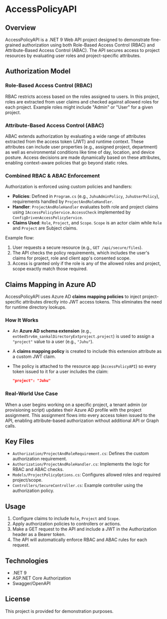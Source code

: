 # AccessPolicyAPI

## Overview
AccessPolicyAPI is a .NET 9 Web API project designed to demonstrate fine-grained authorization using both Role-Based Access Control (RBAC) and Attribute-Based Access Control (ABAC). 
The API secures access to project resources by evaluating user roles and project-specific attributes.

## Authorization Model

### Role-Based Access Control (RBAC)
RBAC restricts access based on the roles assigned to users. In this project, roles are extracted from user claims and checked against allowed roles for each project. 
Example roles might include "Admin" or "User" for a given project.

### Attribute-Based Access Control (ABAC)
ABAC extends authorization by evaluating a wide range of attributes extracted from the access token (JWT) and runtime context. 
These attributes can include user properties (e.g., assigned project, department) as well as environmental conditions like time of day, location, and device posture. 
Access decisions are made dynamically based on these attributes, enabling context-aware policies that go beyond static roles.

### Combined RBAC & ABAC Enforcement
Authorization is enforced using custom policies and handlers:

- **Policies**: Defined in `Program.cs` (e.g., `JuhuAdminPolicy`, `JuhuUserPolicy`), requirements handled by `ProjectAndRoleHandler`.
- **Handler**: `ProjectAndRoleHandler` evaluates both role and project claims using `IAccessPolicyService.AccessCheck` implemented by `ConfigDrivenAccessPolicyService`.
- **Claims Used**: `Role`, `Project`, and `Scope`. `Scope` is an actor claim while `Role` and `Project` are Subject claims.

Example flow:
1. User requests a secure resource (e.g., `GET /api/secure/files`).
2. The API checks the policy requirements, which includes the user's claims for project, role and client app's consented scope.
3. Access is granted only if the role is any of the allowed roles and project, scope exactly match those required.

## Claims Mapping in Azure AD
AccessPolicyAPI uses Azure AD **claims mapping policies** to inject project-specific attributes directly into JWT access tokens. This eliminates the need for runtime directory lookups.

### How It Works
- An **Azure AD schema extension** (e.g., `ext6ed5rv6m_sankalDirectoryExtproject.project`) is used to assign a `"project"` value to a user (e.g., `"Juhu"`).
- A **claims mapping policy** is created to include this extension attribute as a custom JWT claim.
- The policy is attached to the resource app (`AccessPolicyAPI`) so every token issued to it for a user includes the claim:
  
  ```json
  "project": "Juhu"
  ```

### Real-World Use Case
When a user begins working on a specific project, a tenant admin (or provisioning script) updates their Azure AD profile with the project assignment. 
This assignment flows into every access token issued to the API, enabling attribute-based authorization without additional API or Graph calls.

## Key Files
- `Authorization/ProjectAndRoleRequirement.cs`: Defines the custom authorization requirement.
- `Authorization/ProjectAndRoleHandler.cs`: Implements the logic for RBAC and ABAC checks.
- `Models/ProjectPolicyOptions.cs`: Configures allowed roles and required project/scope.
- `Controllers/SecureController.cs`: Example controller using the authorization policy.

## Usage
1. Configure claims to include `Role`, `Project` and `Scope`.
2. Apply authorization policies to controllers or actions.
3. Make a GET request to the API and include a JWT in the Authorization header as a Bearer token.
1. The API will automatically enforce RBAC and ABAC rules for each request.

## Technologies
- .NET 9
- ASP.NET Core Authorization
- Swagger/OpenAPI

## License
This project is provided for demonstration purposes.